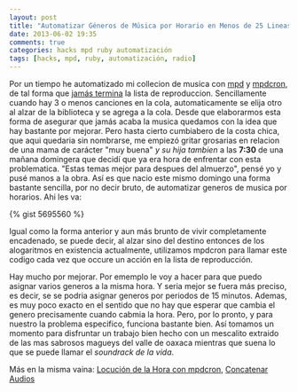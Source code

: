 ```yaml
---
layout: post
title: "Automatizar Géneros de Música por Horario en Menos de 25 Lineas de Codigo"
date: 2013-06-02 19:35
comments: true
categories: hacks mpd ruby automatización
tags: [hacks, mpd, ruby, automatización, radio]
---
```

Por un tiempo he automatizado mi collecion de musica con [mpd](http://www.musicpd.org/) y [mpdcron](http://alip.github.io/mpdcron/), de tal forma que [jamás termina](http://www.flujos.org/blog/mpd_la_lista_jamas/) la lista de reproduccion. Sencillamente cuando hay 3 o menos canciones en la cola, automaticamente se elija otro al alzar de la biblioteca y se agrega a la cola. Desde que elaborarmos esta forma de asegurar que jamás acaba la musica quedamos con la idea que hay bastante por mejorar. Pero hasta cierto cumbiabero de la costa chica, que aqui quedaria sin nombrarse, me empiezó gritar grosarias en relacion de una mama de carácter "muy buena" *y su hija tambien* a las **7:30** de una mañana domingera que decidí que ya era hora de enfrentar con esta problematica. "Estas temas mejor para despues del almuerzo", pensé yo y pusé manos a la obra. Así es que nacio este mismo domingo una forma bastante sencilla, por no decir bruto, de automatizar generos de musica por horarios. Ahi les va:

{% gist 5695560 %}

<!-- more -->

Igual como la forma anterior y aun más brunto de vivir completamente encadenado, se puede decir, al alzar sino del destino entonces de los alogaritmos en existencia actualmente, utilizamos mpdcron para llamar este codigo cada vez que occure un acción en la lista de reproducción.

Hay mucho por mejorar. Por ememplo le voy a hacer para que puedo asignar varios generos a la misma hora. Y seria mejor se fuera más preciso, es decir, se se podria asignar generos por periodos de 15 minutos. Ademas, es muy poco exacto en el sentido que no hay que esperar que cambia el genero precisamente cuando cabmia la hora. Pero, por lo pronto, y para nuestro la problema especifico, funciona bastante bien. Así tomamos un momento para disfruntar un trabajo bien hecho con un mescalito extraido de las mas sabrosos magueys del valle de oaxaca mientras que suena lo que se puede llamar el *soundrack de la vida*.

Más en la misma vaina:
[Locución de la Hora con mpdcron](http://www.flujos.org/blog/Locucion_de_hora-mpdcron/), [Concatenar Audios](http://ki-ai.org/blog/2012/11/25/audio-cat/)

